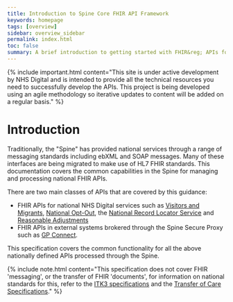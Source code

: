 ```yaml
---
title: Introduction to Spine Core FHIR API Framework
keywords: homepage
tags: [overview]
sidebar: overview_sidebar
permalink: index.html
toc: false
summary: A brief introduction to getting started with FHIR&reg; APIs for national Spine services.
---
```


{% include important.html content="This site is under active development by NHS Digital and is intended to provide all the technical resources you need to successfully develop the APIs. This project is being developed using an agile methodology so iterative updates to content will be added on a regular basis." %}

# Introduction #

Traditionally, the "Spine" has provided national services through a range of messaging standards including ebXML and SOAP messages. Many of these interfaces are being migrated to make use of HL7 FHIR standards. This documentation covers the common capabilities in the Spine for managing and processing national FHIR APIs.

There are two main classes of APIs that are covered by this guidance:

- FHIR APIs for national NHS Digital services such as [Visitors and Migrants](http://developer.nhs.uk/apis/vandm), [National Opt-Out](), the [National Record Locator Service](https://developer.nhs.uk/apis/nrls/) and [Reasonable Adjustments](https://developer.nhs.uk/apis/reasonable-adjustments/)
- FHIR APIs in external systems brokered through the Spine Secure Proxy such as [GP Connect](https://developer.nhs.uk/apis/gpconnect/).

This specification covers the common functionality for all the above nationally defined APIs processed through the Spine.

{% include note.html content="This specification does not cover FHIR 'messaging', or the transfer of FHIR 'documents', for information on national standards for this, refer to the [ITK3 specifications](https://nhsconnect.github.io/ITK3-FHIR-Messaging-Distribution/) and the [Transfer of Care Specifications](https://developer.nhs.uk/transfer-care-specification-versions/)." %}

